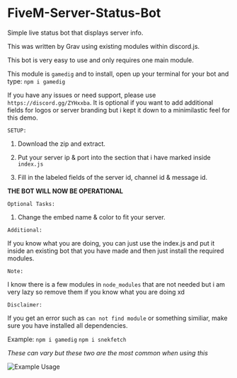 # FiveM-Server-Status-Bot
Simple live status bot that displays server info.

This was written by Grav using existing modules within discord.js.


This bot is very easy to use and only requires one main module.

This module is `gamedig` and to install, open up your terminal for your bot and type: `npm i gamedig`

If you have any issues or need support, please use `https://discord.gg/ZYHxxba`.
It is optional if you want to add additional fields for logos or server branding but i kept it down to a minimilastic feel for this demo.


`SETUP:`

1) Download the zip and extract.

2) Put your server ip & port into the section that i have marked inside `index.js`

3) Fill in the labeled fields of the server id, channel id & message id.

**THE BOT WILL NOW BE OPERATIONAL**

`Optional Tasks:`

1) Change the embed name & color to fit your server.

`Additional:`

If you know what you are doing, you can just use the index.js and put it inside an existing bot that you have made and then just install the required modules.

`Note:`

I know there is a few modules in `node_modules` that are not needed but i am very lazy so remove them if you know what you are doing xd 

`Disclaimer:` 

If you get an error such as `can not find module` or something similiar, make sure you have installed all dependencies.

Example:
`npm i gamedig`
`npm i snekfetch`

*These can vary but these two are the most common when using this*

![Example Usage](https://illegal-to.wear-a-ma.sk/7SG6K3dGqP.png)
